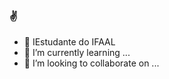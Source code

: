 ### ✌️

- 🔭 IEstudante do IFAAL
- 🌱 I’m currently learning ...
- 👯 I’m looking to collaborate on ...

